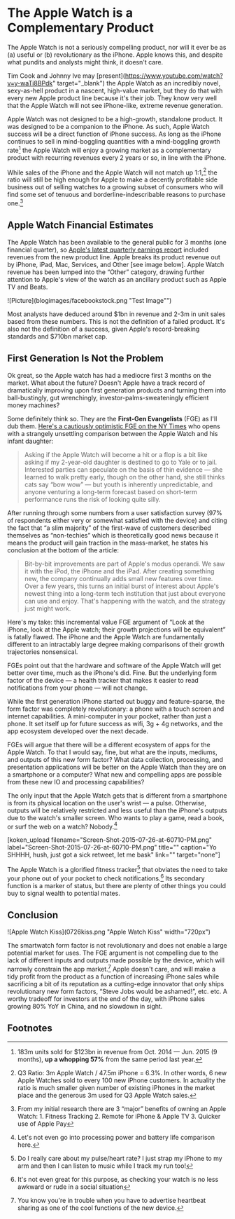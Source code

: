 # The Apple Watch is a Complementary Product

The Apple Watch is not a seriously compelling product, nor will it ever be as (a) useful or (b) revolutionary as the iPhone. Apple knows this, and despite what pundits and analysts might think, it doesn't care.

Tim Cook and Johnny Ive may [present](https://www.youtube.com/watch?v=y-waTi8BPdk" target="_blank") the Apple Watch as an incredibly novel, sexy-as-hell product in a nascent, high-value market, but they do that with every new Apple product line because it's their job. They know very well that the Apple Watch will not see iPhone-like, extreme revenue generation.

Apple Watch was not designed to be a high-growth, standalone product. It was designed to be a companion to the iPhone. As such, Apple Watch success will be a direct function of iPhone success. As long as the iPhone continues to sell in mind-boggling quantities with a mind-boggling growth rate[^1] the Apple Watch will enjoy a growing market as a complementary product with recurring revenues every 2 years or so, in line with the iPhone.

While sales of the iPhone and the Apple Watch will not match up 1:1,[^2] the ratio will still be high enough for Apple to make a decently profitable side business out of selling watches to a growing subset of consumers who will find some set of tenuous and borderline-indescribable reasons to purchase one.[^3]

## Apple Watch Financial Estimates

The Apple Watch has been available to the general public for 3 months (one financial quarter), so [Apple's latest quarterly earnings report](http://files.shareholder.com/downloads/AAPL/0x0x840568/7616A2CA-9254-40E4-92BC-3815B1155018/Q3_2015_Form_10-Q_As-filed_.PDF_) included revenues from the new product line. Apple breaks its product revenue out by iPhone, iPad, Mac, Services, and Other [see image below]. Apple Watch revenue has been lumped into the “Other” category, drawing further attention to Apple's view of the watch as an ancillary product such as Apple TV and Beats.

![Picture](blogimages/facebookstock.png "Test Image"")

Most analysts have deduced around $1bn in revenue and 2-3m in unit sales based from these numbers. This is not the definition of a failed product. It's also not the definition of a success, given Apple's record-breaking standards and $710bn market cap.

## First Generation Is Not the Problem

Ok great, so the Apple watch has had a mediocre first 3 months on the market. What about the future? Doesn't Apple have a track record of dramatically improving upon first generation products and turning them into ball-bustingly, gut wrenchingly, investor-palms-sweateningly efficient money machines?

Some definitely think so. They are the **First-Gen Evangelists** (FGE) as I'll dub them. [Here's a cautiously optimistic FGE on the NY Times](http://www.nytimes.com/2015/07/23/technology/personaltech/in-apple-watch-debut-signs-of-a-familiar-path-to-success.html?ref=technology&amp;_r=0) who opens with a strangely unsettling comparison between the Apple Watch and his infant daughter:

> Asking if the Apple Watch will become a hit or a flop is a bit like asking if my 2-year-old daughter is destined to go to Yale or to jail. Interested parties can speculate on the basis of thin evidence — she learned to walk pretty early, though on the other hand, she still thinks cats say “bow wow” — but youth is inherently unpredictable, and anyone venturing a long-term forecast based on short-term performance runs the risk of looking quite silly.

After running through some numbers from a user satisfaction survey (97% of respondents either very or somewhat satisfied with the device) and citing the fact that “a slim majority” of the first-wave of customers described themselves as “non-techies” which is theoretically good news because it means the product will gain traction in the mass-market, he states his conclusion at the bottom of the article:

> Bit-by-bit improvements are part of Apple's modus operandi. We saw it with the iPod, the iPhone and the iPad. After creating something new, the company continually adds small new features over time. Over a few years, this turns an initial burst of interest about Apple's newest thing into a long-term tech institution that just about everyone can use and enjoy. That's happening with the watch, and the strategy just might work.

Here's my take: this incremental value FGE argument of “Look at the iPhone, look at the Apple watch; their growth projections will be equivalent” is fatally flawed. The iPhone and the Apple Watch are fundamentally different to an intractably large degree making comparisons of their growth trajectories nonsensical.

FGEs point out that the hardware and software of the Apple Watch will get better over time, much as the iPhone's did. Fine. But the underlying form factor of the device — a health tracker that makes it easier to read notifications from your phone — will not change.

While the first generation iPhone started out buggy and feature-sparse, the form factor was completely revolutionary: a phone with a touch screen and internet capabilities. A mini-computer in your pocket, rather than just a phone. It set itself up for future success as wifi, 3g + 4g networks, and the app ecosystem developed over the next decade.

FGEs will argue that there will be a different ecosystem of apps for the Apple Watch. To that I would say, fine, but what are the inputs, mediums, and outputs of this new form factor? What data collection, processing, and presentation applications will be better on the Apple Watch than they are on a smartphone or a computer? What new and compelling apps are possible from these new IO and processing capabilities?

The only input that the Apple Watch gets that is different from a smartphone is from its physical location on the user's wrist — a pulse. Otherwise, outputs will be relatively restricted and less useful than the iPhone's outputs due to the watch's smaller screen. Who wants to play a game, read a book, or surf the web on a watch? Nobody.[^4]

[koken_upload filename="Screen-Shot-2015-07-26-at-60710-PM.png" label="Screen-Shot-2015-07-26-at-60710-PM.png" title="" caption="Yo SHHHH, hush, just got a sick retweet, let me bask" link="" target="none"]

The Apple Watch is a glorified fitness tracker[^5] that obviates the need to take your phone out of your pocket to check notifications.[^6] Its secondary function is a marker of status, but there are plenty of other things you could buy to signal wealth to potential mates.

## Conclusion

![Apple Watch Kiss](0726kiss.png "Apple Watch Kiss" width="720px")

The smartwatch form factor is not revolutionary and does not enable a large potential market for uses. The FGE argument is not compelling due to the lack of different inputs and outputs made possible by the device, which will narrowly constrain the app market.[^7] Apple doesn't care, and will make a tidy profit from the product as a function of increasing iPhone sales while sacrificing a bit of its reputation as a cutting-edge innovator that only ships revolutionary new form factors, “Steve Jobs would be ashamed!”, etc. etc. A worthy tradeoff for investors at the end of the day, with iPhone sales growing 80% YoY in China, and no slowdown in sight.  
  
  
  
## Footnotes

[^1]: 183m units sold for $123bn in revenue from Oct. 2014 — Jun. 2015 (9 months), **up a whopping 57%** from the same period last year.

[^2]: Q3 Ratio: 3m Apple Watch / 47.5m iPhone = 6.3%. In other words, 6 new Apple Watches sold to every 100 new iPhone customers. In actuality the ratio is much smaller given number of existing iPhones in the market place and the generous 3m used for Q3 Apple Watch sales.

[^3]: From my initial research there are 3 “major” benefits of owning an Apple Watch: 1. Fitness Tracking 2. Remote for iPhone & Apple TV 3. Quicker use of Apple Pay

[^4]: Let's not even go into processing power and battery life comparison here.

[^5]: Do I really care about my pulse/heart rate? I just strap my iPhone to my arm and then I can listen to music while I track my run too!

[^6]: It's not even great for this purpose, as checking your watch is no less awkward or rude in a social situation

[^7]: You know you're in trouble when you have to advertise heartbeat sharing as one of the cool functions of the new device.